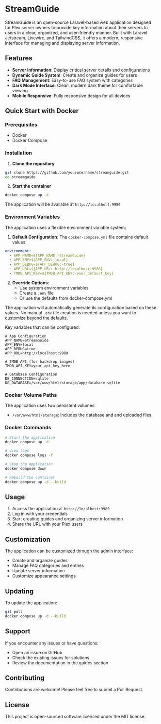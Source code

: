 # StreamGuide

StreamGuide is an open-source Laravel-based web application designed for Plex server owners to provide key information about their servers to users in a clear, organized, and user-friendly manner. Built with Laravel Jetstream, Livewire, and TailwindCSS, it offers a modern, responsive interface for managing and displaying server information.

## Features

- **Server Information**: Display critical server details and configurations
- **Dynamic Guide System**: Create and organize guides for users
- **FAQ Management**: Easy-to-use FAQ system with categories
- **Dark Mode Interface**: Clean, modern dark theme for comfortable viewing
- **Mobile Responsive**: Fully responsive design for all devices

## Quick Start with Docker

### Prerequisites
- Docker
- Docker Compose

### Installation

1. **Clone the repository**
```bash
git clone https://github.com/yourusername/streamguide.git
cd streamguide
```

2. **Start the container**
```bash
docker compose up -d
```

The application will be available at `http://localhost:9980`

### Environment Variables

The application uses a flexible environment variable system:

1. **Default Configuration**: The `docker-compose.yml` file contains default values:
```yaml
environment:
  - APP_NAME=${APP_NAME:-StreamGuide}
  - APP_ENV=${APP_ENV:-local}
  - APP_DEBUG=${APP_DEBUG:-true}
  - APP_URL=${APP_URL:-http://localhost:9980}
  - TMDB_API_KEY=${TMDB_API_KEY:-your_default_key}
```

2. **Override Options**:
   - Use system environment variables
   - Create a `.env` file
   - Or use the defaults from docker-compose.yml

The application will automatically generate its configuration based on these values. No manual `.env` file creation is needed unless you want to customize beyond the defaults.

Key variables that can be configured:

```env
# App Configuration
APP_NAME=StreamGuide
APP_ENV=local
APP_DEBUG=true
APP_URL=http://localhost:9980

# TMDB API (for backdrop images)
TMDB_API_KEY=your_api_key_here

# Database Configuration
DB_CONNECTION=sqlite
DB_DATABASE=/var/www/html/storage/app/database.sqlite
```

### Docker Volume Paths

The application uses two persistent volumes:
- `/var/www/html/storage`: Includes the database and and uploaded files.

### Docker Commands

```bash
# Start the application
docker compose up -d

# View logs
docker compose logs -f

# Stop the application
docker compose down

# Rebuild the container
docker compose up -d --build
```

## Usage

1. Access the application at `http://localhost:9980`
2. Log in with your credentials
3. Start creating guides and organizing server information
4. Share the URL with your Plex users

## Customization

The application can be customized through the admin interface:
- Create and organize guides
- Manage FAQ categories and entries
- Update server information
- Customize appearance settings

## Updating

To update the application:

```bash
git pull
docker compose up -d --build
```

## Support

If you encounter any issues or have questions:
- Open an issue on GitHub
- Check the existing issues for solutions
- Review the documentation in the guides section

## Contributing

Contributions are welcome! Please feel free to submit a Pull Request.

## License

This project is open-sourced software licensed under the MIT license.
